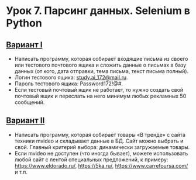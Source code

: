 # Урок 7. Парсинг данных. Selenium в Python

## <ins>Вариант I</ins>
* Написать программу, которая собирает входящие письма из своего или тестового почтового ящика и сложить данные о письмах в базу данных (от кого, дата отправки, тема письма, текст письма полный).
* Логин тестового ящика: study.ai_172@mail.ru.
* Пароль тестового ящика: Password172!@#.
* Если тестовый почтовый ящик не работает, то нужно создать свой почтовый ящик и переслать на него минимум любых рекламных 50 сообщений.

## <ins>Вариант II</ins>
* Написать программу, которая собирает товары «В тренде» с сайта техники mvideo и складывает данные в БД. Сайт можно выбрать и свой. Главный критерий выбора: динамически загружаемые товары.
* Если mvideo не доступен (что иногда бывает), можете использовать любой сайт с лентой специальных предложений, к примеру: https://www.eldorado.ru/, https://5ka.ru/, https://www.carrefoursa.com/ и т.п.